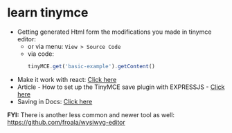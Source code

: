 # learn tinymce

- Getting generated Html form the modifications you made in tinymce editor:
  - or via menu: `View > Source Code`
  - via code:
    ```js
    tinyMCE.get('basic-example').getContent()
    ```
- Make it work with react: [Click here](https://www.tiny.cloud/docs/tinymce/6/react-cloud/)
- Article - How to set up the TinyMCE save plugin with EXPRESSJS - [Click here](https://www.tiny.cloud/blog/set-up-the-tinymce-save-plugin/)
- Saving in Docs: [Click here](https://www.tiny.cloud/docs/plugins/opensource/save/)

**FYI:** There is another less common and newer tool as well: https://github.com/froala/wysiwyg-editor
